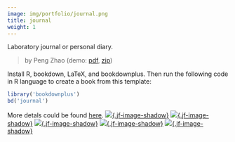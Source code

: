```yaml
---
image: img/portfolio/journal.png
title: journal
weight: 1
---
```


Laboratory journal or personal diary.

> by Peng Zhao (demo: [pdf](https://github.com/pzhaonet/bookdownplus/raw/master/inst2/journal/showcase/journal.pdf), [zip](https://github.com/pzhaonet/bookdownplus/raw/master/inst/templates/journal.zip))

<!--more-->

Install R, bookdown, LaTeX, and bookdownplus. Then run the following code in R language to create a book from this template:

```r
library('bookdownplus')
bd('journal')
```

More detals could be found [here](https://github.com/pzhaonet/bookdownplus).
[![](https://github.com/pzhaonet/bookdownplus/raw/master/inst2/journal/showcase/cover.png){.jf-image-shadow}](https://github.com/pzhaonet/bookdownplus/raw/master/inst2/journal/showcase/cover.png)
[![](https://github.com/pzhaonet/bookdownplus/raw/master/inst2/journal/showcase/journal10.png){.jf-image-shadow}](https://github.com/pzhaonet/bookdownplus/raw/master/inst2/journal/showcase/journal10.png)
[![](https://github.com/pzhaonet/bookdownplus/raw/master/inst2/journal/showcase/journal11.png){.jf-image-shadow}](https://github.com/pzhaonet/bookdownplus/raw/master/inst2/journal/showcase/journal11.png)
[![](https://github.com/pzhaonet/bookdownplus/raw/master/inst2/journal/showcase/journal13.png){.jf-image-shadow}](https://github.com/pzhaonet/bookdownplus/raw/master/inst2/journal/showcase/journal13.png)
[![](https://github.com/pzhaonet/bookdownplus/raw/master/inst2/journal/showcase/journal3.png){.jf-image-shadow}](https://github.com/pzhaonet/bookdownplus/raw/master/inst2/journal/showcase/journal3.png)

